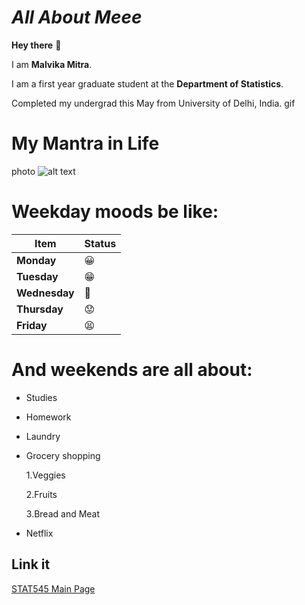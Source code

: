 # *All About Meee*

**Hey there** :wave:

I am  **Malvika Mitra**.

I am a first year graduate student at the **Department of Statistics**.

Completed my undergrad this May from University of Delhi, India.
gif
![]()

# My Mantra in Life
photo
![alt text]()



# Weekday moods be like:

|    **Item**    | **Status**    |
|----------------|------------   |
| **Monday**     | :grinning:    |
| **Tuesday**    | :grin:        |
| **Wednesday**  |  :grimacing:  |
| **Thursday**   |  :worried:    |
| **Friday**     |  :tired_face: |

# And weekends are all about:

- Studies

- Homework

- Laundry

+ Grocery shopping
 
     1.Veggies
 
     2.Fruits
 
     3.Bread and Meat

+ Netflix


## **Link it**

[STAT545 Main Page](http://stat545.com/)



